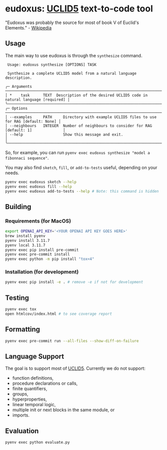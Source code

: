 # eudoxus: [UCLID5](https://github.com/uclid-org/uclid) text-to-code tool

"Eudoxus was probably the source for most of book V of Euclid's Elements." - [Wikipedia](https://en.wikipedia.org/wiki/Eudoxus_of_Cnidus)

## Usage
The main way to use eudoxus is through the `synthesize` command.
```
 Usage: eudoxus synthesize [OPTIONS] TASK

 Synthesize a complete UCLID5 model from a natural language description.

╭─ Arguments ────────────────────────────────────────────────────────────────────────────────╮
│ *    task      TEXT  Description of the desired UCLID5 code in natural language [required] │
╰────────────────────────────────────────────────────────────────────────────────────────────╯
╭─ Options ──────────────────────────────────────────────────────────────────────────────────╮
│ --examples     PATH     Directory with example UCLID5 files to use for RAG [default: None] │
│ --neighbours   INTEGER  Number of neighbours to consider for RAG [default: 1]              │
│ --help                  Show this message and exit.                                        │
╰────────────────────────────────────────────────────────────────────────────────────────────╯
```

So, for example, you can run `pyenv exec eudoxus synthesize "model a fibonnaci sequence"`.

You may also find `sketch`, `fill`, or `add-to-tests` useful, depending on your needs.
```sh
pyenv exec eudoxus sketch --help
pyenv exec eudoxus fill --help
pyenv exec eudoxus add-to-tests --help # Note: this command is hidden
```

## Building

### Requirements (for MacOS)
```sh
export OPENAI_API_KEY='<YOUR OPENAI API KEY GOES HERE>'
brew install pyenv
pyenv install 3.11.7
pyenv local 3.11.7
pyenv exec pip install pre-commit
pyenv exec pre-commit install
pyenv exec python -m pip install "tox<4"
```

### Installation (for development)
```sh
pyenv exec pip install -e . # remove -e if not for development
```

## Testing
```sh
pyenv exec tox
open htmlcov/index.html # to see coverage report
```

## Formatting
```sh
pyenv exec pre-commit run --all-files --show-diff-on-failure
```

## Language Support
The goal is to support most of [UCLID5](https://github.com/uclid-org/uclid). Currently we do not support:
- function definitions,
- procedure declarations or calls,
- finite quantifiers,
- groups,
- hyperproperties,
- linear temporal logic,
- multiple init or next blocks in the same module, or
- imports.

## Evaluation
```sh
pyenv exec python evaluate.py
```

